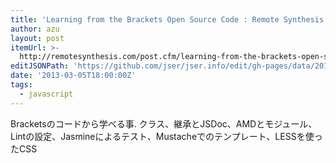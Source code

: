 ```yaml
---
title: 'Learning from the Brackets Open Source Code : Remote Synthesis'
author: azu
layout: post
itemUrl: >-
  http://remotesynthesis.com/post.cfm/learning-from-the-brackets-open-source-code
editJSONPath: 'https://github.com/jser/jser.info/edit/gh-pages/data/2013/03/index.json'
date: '2013-03-05T18:00:00Z'
tags:
  - javascript
---
```

Bracketsのコードから学べる事.
クラス、継承とJSDoc、AMDとモジュール、Lintの設定、Jasmineによるテスト、Mustacheでのテンプレート、LESSを使ったCSS
